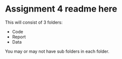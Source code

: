 # Assignment 4 readme here

This will consist of 3 folders:
- Code
- Report
- Data

You may or may not have sub folders in each folder.
